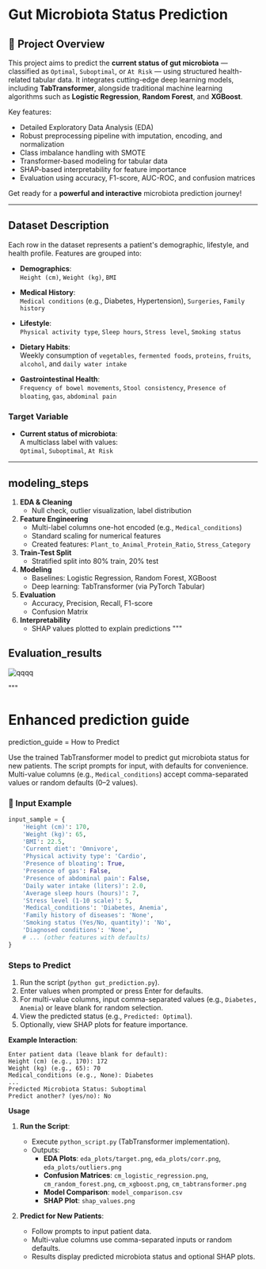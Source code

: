 # Gut Microbiota Status Prediction

## 📖 Project Overview
This project aims to predict the **current status of gut microbiota** — classified as `Optimal`, `Suboptimal`, or `At Risk` — using structured health-related tabular data. It integrates cutting-edge deep learning models, including **TabTransformer**, alongside traditional machine learning algorithms such as **Logistic Regression**, **Random Forest**, and **XGBoost**.

Key features:
- Detailed Exploratory Data Analysis (EDA)
- Robust preprocessing pipeline with imputation, encoding, and normalization
- Class imbalance handling with SMOTE
- Transformer-based modeling for tabular data
- SHAP-based interpretability for feature importance
- Evaluation using accuracy, F1-score, AUC-ROC, and confusion matrices

Get ready for a **powerful and interactive** microbiota prediction journey!

---

## Dataset Description

Each row in the dataset represents a patient's demographic, lifestyle, and health profile. Features are grouped into:

- **Demographics**:  
  `Height (cm)`, `Weight (kg)`, `BMI`

- **Medical History**:  
  `Medical conditions` (e.g., Diabetes, Hypertension), `Surgeries`, `Family history`

- **Lifestyle**:  
  `Physical activity type`, `Sleep hours`, `Stress level`, `Smoking status`

- **Dietary Habits**:  
  Weekly consumption of `vegetables`, `fermented foods`, `proteins`, `fruits`, `alcohol`, and `daily water intake`

- **Gastrointestinal Health**:  
  `Frequency of bowel movements`, `Stool consistency`, `Presence of bloating`, `gas`, `abdominal pain`

### Target Variable
- **Current status of microbiota**:  
  A multiclass label with values:  
  `Optimal`, `Suboptimal`, `At Risk`

---

## modeling_steps

1. **EDA & Cleaning**
   - Null check, outlier visualization, label distribution
2. **Feature Engineering**
   - Multi-label columns one-hot encoded (e.g., `Medical_conditions`)
   - Standard scaling for numerical features
   - Created features: `Plant_to_Animal_Protein_Ratio`, `Stress_Category`
3. **Train-Test Split**
   - Stratified split into 80% train, 20% test
4. **Modeling**
   - Baselines: Logistic Regression, Random Forest, XGBoost
   - Deep learning: TabTransformer (via PyTorch Tabular)
5. **Evaluation**
   - Accuracy, Precision, Recall, F1-score
   - Confusion Matrix
6. **Interpretability**
   - SHAP values plotted to explain predictions
"""

## Evaluation_results 




![qqqq](https://github.com/user-attachments/assets/d2f8bd97-cb3f-4067-9db3-6c1c8f9c41d6)

"""

# Enhanced prediction guide
prediction_guide = How to Predict

Use the trained TabTransformer model to predict gut microbiota status for new patients. The script prompts for input, with defaults for convenience. Multi-value columns (e.g., `Medical_conditions`) accept comma-separated values or random defaults (0–2 values).

### 🧾 Input Example

```python
input_sample = {
    'Height (cm)': 170,
    'Weight (kg)': 65,
    'BMI': 22.5,
    'Current diet': 'Omnivore',
    'Physical activity type': 'Cardio',
    'Presence of bloating': True,
    'Presence of gas': False,
    'Presence of abdominal pain': False,
    'Daily water intake (liters)': 2.0,
    'Average sleep hours (hours)': 7,
    'Stress level (1-10 scale)': 5,
    'Medical_conditions': 'Diabetes, Anemia',
    'Family history of diseases': 'None',
    'Smoking status (Yes/No, quantity)': 'No',
    'Diagnosed conditions': 'None',
    # ... (other features with defaults)
}
```

### Steps to Predict
1. Run the script (`python gut_prediction.py`).
2. Enter values when prompted or press Enter for defaults.
3. For multi-value columns, input comma-separated values (e.g., `Diabetes, Anemia`) or leave blank for random selection.
4. View the predicted status (e.g., `Predicted: Optimal`).
5. Optionally, view SHAP plots for feature importance.

**Example Interaction**:
```
Enter patient data (leave blank for default):
Height (cm) (e.g., 170): 172
Weight (kg) (e.g., 65): 70
Medical_conditions (e.g., None): Diabetes
...
Predicted Microbiota Status: Suboptimal
Predict another? (yes/no): No
```


**Usage**

1. **Run the Script**:
   - Execute `python_script.py` (TabTransformer implementation).
   - Outputs:
     - **EDA Plots**: `eda_plots/target.png`, `eda_plots/corr.png`, `eda_plots/outliers.png`
     - **Confusion Matrices**: `cm_logistic_regression.png`, `cm_random_forest.png`, `cm_xgboost.png`, `cm_tabtransformer.png`
     - **Model Comparison**: `model_comparison.csv`
     - **SHAP Plot**: `shap_values.png`

2. **Predict for New Patients**:
   - Follow prompts to input patient data.
   - Multi-value columns use comma-separated inputs or random defaults.
   - Results display predicted microbiota status and optional SHAP plots.




